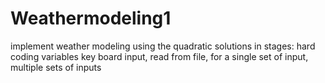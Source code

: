 # Weathermodeling1
implement weather modeling using the quadratic solutions in stages: hard coding variables key board input, read from file, for a single set of input, multiple sets of inputs
